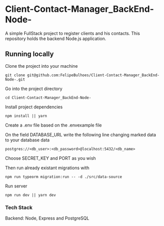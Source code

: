 # Client-Contact-Manager_BackEnd-Node-
A simple FullStack project to register clients and his contacts. This repository holds the backend Node.js application.

## Running locally

Clone the project into your machine
```
git clone git@github.com:FelipeBulhoes/Client-Contact-Manager_BackEnd-Node-.git
```

Go into the project directory
```
cd Client-Contact-Manager_BackEnd-Node-
```

Install project dependencies
```
npm install || yarn
```

Create a .env file based on the .envexample file

On the field DATABASE_URL write the following line changing marked data to your database data
```
postgres://<db_user>:<db_password>@localhost:5432/<db_name>
```
Choose SECRET_KEY and PORT as you wish

Then run already existant migrations with
```
npm run typeorm migration:run -- -d ./src/data-source
```
 
Run server
```
npm run dev || yarn dev 
```
### Tech Stack
Backend: Node, Express and PostgreSQL
